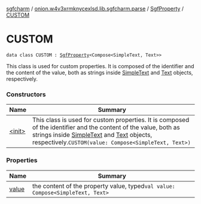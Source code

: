 [sgfcharm](../../../index.md) / [onion.w4v3xrmknycexlsd.lib.sgfcharm.parse](../../index.md) / [SgfProperty](../index.md) / [CUSTOM](./index.md)

# CUSTOM

`data class CUSTOM : `[`SgfProperty`](../index.md)`<Compose<SimpleText, Text>>`

This class is used for custom properties. It is composed of the identifier and the
content of the value, both as strings inside [SimpleText](../../-sgf-type/-simple-text/index.md) and [Text](../../-sgf-type/-text/index.md) objects, respectively.

### Constructors

| Name | Summary |
|---|---|
| [&lt;init&gt;](-init-.md) | This class is used for custom properties. It is composed of the identifier and the content of the value, both as strings inside [SimpleText](../../-sgf-type/-simple-text/index.md) and [Text](../../-sgf-type/-text/index.md) objects, respectively.`CUSTOM(value: Compose<SimpleText, Text>)` |

### Properties

| Name | Summary |
|---|---|
| [value](value.md) | the content of the property value, typed`val value: Compose<SimpleText, Text>` |
